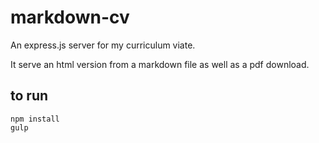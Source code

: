 # markdown-cv

An express.js server for my curriculum viate.

It serve an html version from a markdown file as well as a pdf download.

## to run
```
npm install
gulp
```
